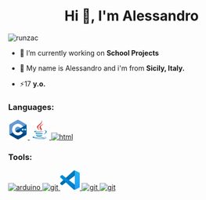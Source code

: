 <h1 align="center">Hi 👋, I'm Alessandro</h1>
<p align="left"> <img src="https://komarev.com/ghpvc/?username=runzac&label=Profile%20views&color=0e75b6&style=flat" alt="runzac" /> </p>

- 🔭 I’m currently working on **School Projects**

- 🎈 My name is Alessandro and i'm from **Sicily, Italy.**

- ⚡17 **y.o.**

</p>

<h3 align="left">Languages:</h3>
<p align="left"><a href="https://www.w3schools.com/cpp/" target="_blank" rel="noreferrer"> <img src="https://raw.githubusercontent.com/devicons/devicon/master/icons/cplusplus/cplusplus-original.svg" alt="cplusplus" width="40" height="40"/> </a>
</a> <a href="https://www.w3schools.com/java/" target="_blank" rel="noreferrer"> <img src="https://raw.githubusercontent.com/devicons/devicon/master/icons/java/java-original.svg" alt="cplusplus" width="40" height="40"/> </a> <a href="https://www.w3schools.com/html/" target="_blank" rel="noreferrer"> <img src="https://user-images.githubusercontent.com/91915526/209193754-91cc7646-0dd5-4f3f-b806-0cac6b73168b.png" alt="html" width="40" height="40"/> </a></p>
<h3 align="left">Tools:</h3>
<p align="left"> <a href="https://www.arduino.cc/" target="_blank" rel="noreferrer"> <img src="https://cdn.worldvectorlogo.com/logos/arduino-1.svg" alt="arduino" width="40" height="40"/> </a> <a href="https://git-scm.com/" target="_blank" rel="noreferrer"> <img src="https://www.vectorlogo.zone/logos/git-scm/git-scm-icon.svg" alt="git" width="40" height="40"/> </a> <a href="https://code.visualstudio.com/" target="_blank" rel="noreferrer"> <img src="https://raw.githubusercontent.com/devicons/devicon/master/icons/vscode/vscode-original.svg" alt="git" width="40" height="40"/> </a> <a href="https://www.eclipse.org/downloads/" target="_blank" rel="noreferrer"> <img src="https://cdn.freebiesupply.com/logos/large/2x/eclipse-11-logo-png-transparent.png" alt="git" width="40" height="40"/> </a> <a href="https://developers.android.com/studio" target="_blank" rel="noreferrer"> <img src="https://cdn.worldvectorlogo.com/logos/android-studio-1.svg" alt="git" width="60" height="60"/> </a> </p>
